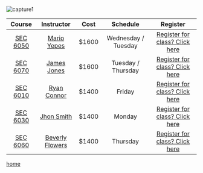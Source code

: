 ![capture1](https://user-images.githubusercontent.com/44885441/48521130-2ff67780-e841-11e8-8efa-807518dbd66f.PNG)

|  Course     | Instructor                 | Cost                       | Schedule                 | Register
|:----------:|:---------------:|:-----:|:-------------------:|:-------------------:|
|[SEC 6050](http://www.wilmu.edu/courses/syllabipdf/SEC6050.pdf)| [Mario Yepes](https://www.linkedin.com/in/mario-j-yepes-51092b33/)    | $1600                      |Wednesday / Tuesday       | [Register for class? Click here](SEC6050confirmation.md)
|[SEC 6070](http://www.wilmu.edu/courses/syllabipdf/SEC6070.pdf)                 | [James Jones](https://www.linkedin.com/in/james-jones-809b572/)              | $1600                      |Tuesday / Thursday        |[Register for class? Click here](SEC6070confirmation.md)
|[SEC 6010](http://www.wilmu.edu/courses/syllabipdf/SEC6010.pdf)                 | [Ryan Connor](https://www.linkedin.com/in/ryan-connor-18216598/)                | $1400                      |Friday                    |[Register for class? Click here](SEC6010confirmation.md)
|[SEC 6030](http://www.wilmu.edu/courses/syllabipdf/SEC6030.pdf)                 | [Jhon Smith](https://www.linkedin.com/in/jhon-smith-058211167/)                | $1400                      |Monday                    |[Register for class? Click here](SEC6030confirmation.md)
|[SEC 6060](http://www.wilmu.edu/courses/syllabipdf/SEC6060.pdf)                | [Beverly Flowers](https://www.linkedin.com/in/beverly-maier-559288121/)            | $1400                      |Thursday                  |[Register for class? Click here](SEC6060confirmation.md)


[home](https://github.com/cezenekwe/backup)
